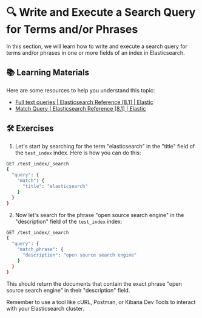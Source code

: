 # 🔍 Write and Execute a Search Query for Terms and/or Phrases

In this section, we will learn how to write and execute a search query for terms and/or phrases in one or more fields of an index in Elasticsearch.

## 📚 Learning Materials

Here are some resources to help you understand this topic:

- [Full text queries | Elasticsearch Reference [8.1] | Elastic](https://www.elastic.co/guide/en/elasticsearch/reference/current/full-text-queries.html)
- [Match Query | Elasticsearch Reference [8.1] | Elastic](https://www.elastic.co/guide/en/elasticsearch/reference/current/query-dsl-match-query.html)

## 🛠️ Exercises

1. Let's start by searching for the term "elasticsearch" in the "title" field of the `test_index` index. Here is how you can do this:

```bash
GET /test_index/_search
{
  "query": {
    "match": {
      "title": "elasticsearch"
    }
  }
}
```

2. Now let's search for the phrase "open source search engine" in the "description" field of the `test_index` index:

```bash
GET /test_index/_search
{
  "query": {
    "match_phrase": {
      "description": "open source search engine"
    }
  }
}
```

This should return the documents that contain the exact phrase "open source search engine" in their "description" field.

Remember to use a tool like cURL, Postman, or Kibana Dev Tools to interact with your Elasticsearch cluster.
